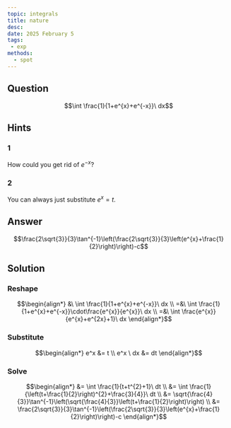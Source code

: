 ```yaml
---
topic: integrals
title: nature
desc: 
date: 2025 February 5
tags:
 - exp
methods:
  - spot
---
```



## Question
```math
\int \frac{1}{1+e^{x}+e^{-x}}\ dx
```


## Hints

### 1
How could you get rid of $e^{-x}$?

### 2
You can always just substitute $e^x = t$.


## Answer
```math
\frac{2\sqrt{3}}{3}\tan^{-1}\left(\frac{2\sqrt{3}}{3}\left(e^{x}+\frac{1}{2}\right)\right)-c
```


## Solution

### Reshape
```math
\begin{align*}
  &\ \int \frac{1}{1+e^{x}+e^{-x}}\ dx
  \\ =&\ \int \frac{1}{1+e^{x}+e^{-x}}\cdot\frac{e^{x}}{e^{x}}\ dx
  \\ =&\ \int \frac{e^{x}}{e^{x}+e^{2x}+1}\ dx
\end{align*}
```

### Substitute
```math
\begin{align*}
  e^x &= t
  \\ e^x \ dx &= dt
\end{align*}
```

### Solve
```math
\begin{align*}
  &= \int \frac{1}{t+t^{2}+1}\ dt
  \\ &= \int \frac{1}{\left(t+\frac{1}{2}\right)^{2}+\frac{3}{4}}\ dt
  \\ &= \sqrt{\frac{4}{3}}\tan^{-1}\left(\sqrt{\frac{4}{3}}\left(t+\frac{1}{2}\right)\right)
  \\ &= \frac{2\sqrt{3}}{3}\tan^{-1}\left(\frac{2\sqrt{3}}{3}\left(e^{x}+\frac{1}{2}\right)\right)-c
\end{align*}
```
